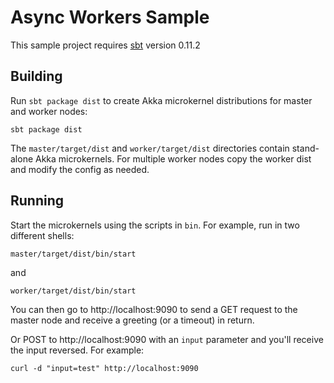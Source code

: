 
Async Workers Sample
====================

This sample project requires [sbt] version 0.11.2

[sbt]: http://github.com/harrah/xsbt


Building
--------

Run `sbt package dist` to create Akka microkernel distributions for master and
worker nodes:

    sbt package dist

The `master/target/dist` and `worker/target/dist` directories contain
stand-alone Akka microkernels. For multiple worker nodes copy the worker dist
and modify the config as needed.


Running
-------

Start the microkernels using the scripts in `bin`. For example, run in two
different shells:

    master/target/dist/bin/start

and

    worker/target/dist/bin/start

You can then go to http://localhost:9090 to send a GET request to the master
node and receive a greeting (or a timeout) in return.

Or POST to http://localhost:9090 with an `input` parameter and you'll receive
the input reversed. For example:

    curl -d "input=test" http://localhost:9090
